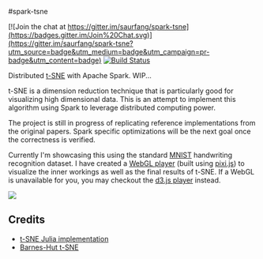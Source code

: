 #spark-tsne

[![Join the chat at https://gitter.im/saurfang/spark-tsne](https://badges.gitter.im/Join%20Chat.svg)](https://gitter.im/saurfang/spark-tsne?utm_source=badge&utm_medium=badge&utm_campaign=pr-badge&utm_content=badge) [![Build Status](https://travis-ci.org/saurfang/spark-tsne.svg?branch=master)](https://travis-ci.org/saurfang/spark-tsne)

Distributed [t-SNE](http://lvdmaaten.github.io/tsne/) with Apache Spark. WIP...

t-SNE is a dimension reduction technique that is particularly good for visualizing high
dimensional data. This is an attempt to implement this algorithm using Spark to leverage
distributed computing power.

The project is still in progress of replicating reference implementations from the original
papers. Spark specific optimizations will be the next goal once the correctness is verified.

Currently I'm showcasing this using the standard [MNIST](http://yann.lecun.com/exdb/mnist/)
handwriting recognition dataset. I have created a [WebGL player](https://saurfang.github.io/spark-tsne-demo/tsne-pixi.html)
(built using [pixi.js](https://github.com/pixijs/pixi.js)) to visualize the inner workings 
as well as the final results of t-SNE. If a WebGL is unavailable for you, you may checkout
the [d3.js player](https://saurfang.github.io/spark-tsne-demo/tsne.html) instead.

![](data/mnist/tsne.gif)

## Credits

- [t-SNE Julia implementation](https://github.com/lejon/TSne.jl)
- [Barnes-Hut t-SNE](https://github.com/lvdmaaten/bhtsne/)
